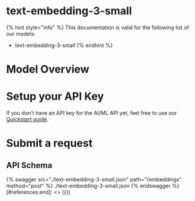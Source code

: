 [#references:start]: <> ({ "template": "openapi" })
# text-embedding-3-small

{% hint style="info" %}
This documentation is valid for the following list of our models:
* text-embedding-3-small
{% endhint %}

# Model Overview


# Setup your API Key
If you don’t have an API key for the AI/ML API yet, feel free to use our [Quickstart guide](https://docs.aimlapi.com/quickstart/setting-up).

# Submit a request
## API Schema
{% swagger src="./text-embedding-3-small.json" path="/embeddings" method="post" %}
./text-embedding-3-small.json
{% endswagger %}
[#references:end]: <> ({})